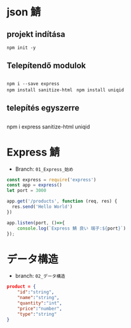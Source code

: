 # json 鯖

## projekt indítása
`npm init -y`

## Telepítendő modulok
## 

`npm i --save express`  
`npm install sanitize-html `
`npm install uniqid`

## telepítés egyszerre
##
npm i express sanitize-html uniqid

# Express 鯖
- Branch: `01_Express_始め`
```js
const express = require('express')
const app = express()
let port = 3000

app.get('/products', function (req, res) {
  res.send('Hello World')
})

app.listen(port, ()=>{
    console.log(`Express 鯖 良い 端子:${port}`)
});
```

# データ構造
- branch: `02_データ構造`
```json
product = {
    "id":"string",
    "name":"string",
    "quantity":"int",
    "price":"number",
    "type":"string"
}
```
